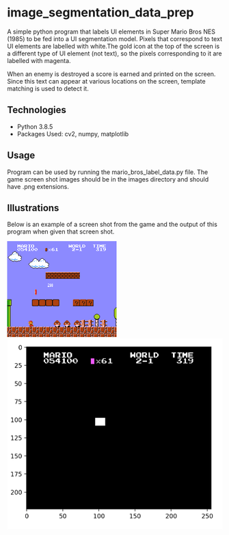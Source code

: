 # image_segmentation_data_prep

A simple python program that labels UI elements in Super Mario Bros NES (1985) to be fed into a UI segmentation model. Pixels that correspond to text UI elements are labelled with white.The gold icon at the top of the screen is a different type of UI element (not text), so the pixels corresponding to it are labelled with magenta.  

When an enemy is destroyed a score is earned and printed on the screen. Since this text can appear at various locations on the screen, template matching is used to detect it. 

## Technologies

- Python 3.8.5
- Packages Used: cv2, numpy, matplotlib


## Usage 

Program can be used by running the mario_bros_label_data.py file. The game screen shot images should be in the images directory and should have .png extensions. 

## Illustrations

Below is an example of a screen shot from the game and the output of this program when given that screen shot. 

![](images/f.png)
![](example_results/resultf.png)









